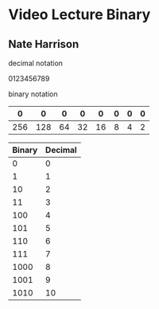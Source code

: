 # Video Lecture Binary

## Nate Harrison

decimal notation

0123456789

binary notation

|0|0|0|0|0|0|0|0|
|-|-|-|-|-|-|-|-|
|256|128|64|32|16|8|4|2|1|

|Binary | Decimal |
|-------|---------|
|0|0|
|1|1|
|10|2|
|11|3|
|100|4|
|101|5|
|110|6|
|111|7|
|1000|8|
|1001|9|
|1010|10|
